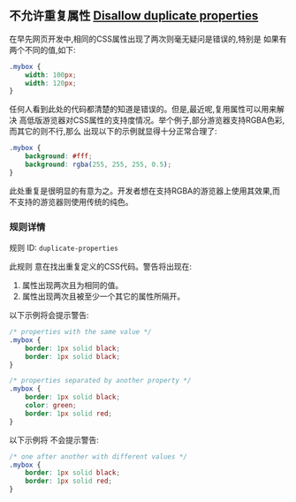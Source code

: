 ## 不允许重复属性 [Disallow duplicate properties](https://github.com/CSSLint/csslint/wiki/Disallow-duplicate-properties)

在早先网页开发中,相同的CSS属性出现了两次则毫无疑问是错误的,特别是 如果有两个不同的值,如下:

```css
.mybox {
    width: 100px;
    width: 120px;
}
```

任何人看到此处的代码都清楚的知道是错误的。但是,最近呢,复用属性可以用来解决 高低版游览器对CSS属性的支持度情况。举个例子,部分游览器支持RGBA色彩,而其它的则不行,那么 出现以下的示例就显得十分正常合理了:

```css
.mybox {
    background: #fff;
    background: rgba(255, 255, 255, 0.5);
}
```

此处重复是很明显的有意为之。开发者想在支持RGBA的游览器上使用其效果,而不支持的游览器则使用传统的纯色。

### 规则详情

规则 ID: `duplicate-properties`

此规则 意在找出重复定义的CSS代码。警告将出现在:

1. 属性出现两次且为相同的值。
2. 属性出现两次且被至少一个其它的属性所隔开。

以下示例将会提示警告:

```css
/* properties with the same value */
.mybox {
    border: 1px solid black;
    border: 1px solid black;
}

/* properties separated by another property */
.mybox {
    border: 1px solid black;
    color: green;
    border: 1px solid red;
}
```

以下示例将 不会提示警告:

```css
/* one after another with different values */
.mybox {
    border: 1px solid black;
    border: 1px solid red;
}
```

